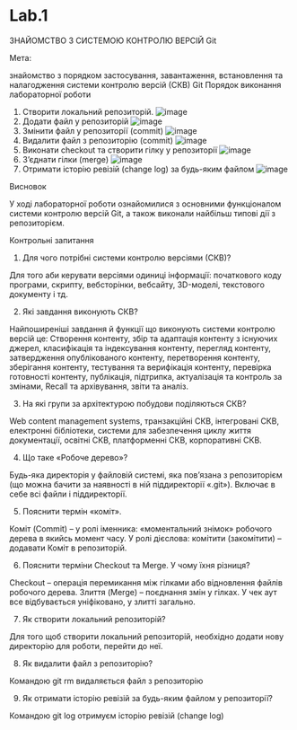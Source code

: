 # Lab.1

ЗНАЙОМСТВО З СИСТЕМОЮ КОНТРОЛЮ ВЕРСІЙ Git

Мета:

знайомство з порядком застосування, завантаження, встановлення та налагодження системи контролю версій (СКВ) Git
Порядок виконання лабораторної роботи

1. Створити локальний репозиторій.
![image](https://user-images.githubusercontent.com/46502035/201206998-24825305-9f21-4cc8-b237-54aa1aef716a.png)
2. Додати файл у репозиторій
![image](https://user-images.githubusercontent.com/46502035/201212877-5f5d17ee-efd0-42bf-a109-6ae191a81762.png)
3. Змінити файл у репозиторії (commit)
![image](https://user-images.githubusercontent.com/46502035/201215434-2bfa21b6-470b-485d-a4e0-fc42e7daf178.png)
4. Видалити файл з репозиторію (commit)
![image](https://user-images.githubusercontent.com/46502035/201216986-db5f1a51-7ec1-42d4-9844-48f6c40a1472.png)
5. Виконати checkout та створити гілку у репозиторії
![image](https://user-images.githubusercontent.com/46502035/201218154-b11f98f8-92a2-4ef2-906f-90cf9257ae66.png)
6. З’єднати гілки (merge)
![image](https://user-images.githubusercontent.com/46502035/201218285-5b83c14f-dc9f-4657-aec7-02df0e4f42c6.png)
7. Отримати історію ревізій (change log) за будь-яким файлом
![image](https://user-images.githubusercontent.com/46502035/201218414-674c4dcb-30b0-4dae-8ae9-67cab95351f3.png)

Висновок

У ході лабораторної роботи ознайомилися з основними функціоналом системи контролю версій Git, а також виконали найбільш типові дії з репозиторієм.

Контрольні запитання

1. Для чого потрібні системи контролю версіями (СКВ)?

Для того аби керувати версіями одиниці інформації: початкового коду програми, скрипту, вебсторінки, вебсайту, 3D-моделі, текстового документу і тд.

2. Які завдання виконують СКВ?

Найпоширеніші завдання й функції що виконують системи контролю версій це: Створення контенту, збір та адаптація контенту з існуючих джерел, класифікація та індексування контенту, перегляд контенту, затвердження опублікованого контенту, перетворення контенту, зберігання контенту, тестування та верифікація контенту, перевірка готовності контенту, публікація, підтрипка, актуалізація та контроль за змінами, Recall та архівування, звіти та аналіз.

3. На які групи за архітектурою побудови поділяються СКВ?

Web content management systems, транзакційні СКВ, інтегровані СКВ, електронні бібліотеки, системи для забезпечення циклу життя документації, освітні СКВ, платформенні СКВ, корпоративні СКВ.

4. Що таке «Робоче дерево»?

Будь-яка директорія у файловій системі, яка пов’язана з репозиторієм (що можна бачити за наявності в ній піддиректорії «.git»). Включає в себе всі файли і піддиректорії.

5. Пояснити термін «коміт».

Коміт (Commit) – у ролі іменника: «моментальний знімок» робочого дерева в якийсь момент часу. У ролі дієслова: комітити (закомітити) – додавати Коміт в репозиторій.

6. Пояснити терміни Checkout та Merge. У чому їхня різниця?

Checkout – операція перемикання між гілками або відновлення файлів робочого дерева. Злиття (Merge) – поєднання змін у гілках. У чек аут все відбувається уніфіковано, у злитті загально.

7. Як створити локальний репозиторій?

Для того щоб створити локальний репозиторій, необхідно додати нову директорію для роботи, перейти до неї.

8. Як видалити файл з репозиторію?

Командою git rm <FileName> видаляється файл з репозиторію

9. Як отримати історію ревізій за будь-яким файлом у репозиторії?

Командою git log отримуєм історію ревізій (change log)
